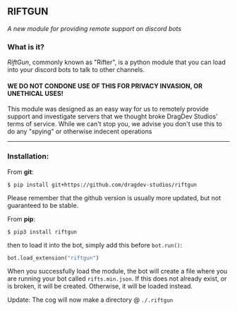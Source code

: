 ## RIFTGUN
*A new module for providing remote support on discord bots*

### What is it?
*RiftGun*, commonly known as "Rifter", is a python module that
you can load into your discord bots to talk to other channels.

#### WE DO NOT CONDONE USE OF THIS FOR PRIVACY INVASION, OR UNETHICAL USES!
This module was designed as an easy way for us to remotely provide 
support and investigate servers that we thought broke DragDev Studios'
terms of service. While we can't stop you, we advise you don't use this 
to do any "spying" or otherwise indecent operations

---
### Installation:
From **git**:
```shell script
$ pip install git+https://github.com/dragdev-studios/riftgun
```
Please remember that the github version is usually more updated, but not guaranteed to be stable.

From **pip**:
```shell script
$ pip3 install riftgun
```

then to load it into the bot, simply add this before `bot.run()`:
```python
bot.load_extension("riftgun")
```

When you successfully load the module, the bot will create a file where you are running your bot called `rifts.min.json`.
If this does not already exist, or is broken, it will be created.
Otherwise, it will be loaded instead.

Update: The cog will now make a directory @ ``./.riftgun``